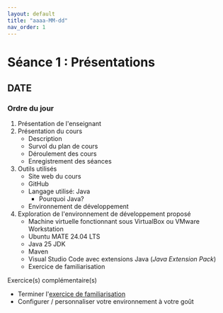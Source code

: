 ```yaml
---
layout: default
title: "aaaa-MM-dd"
nav_order: 1
---
```

# Séance 1 : Présentations

## DATE

### Ordre du jour

1. Présentation de l'enseignant
2. Présentation du cours
   * Description
   * Survol du plan de cours
   * Déroulement des cours
   * Enregistrement des séances
3. Outils utilisés
   * Site web du cours
   * GitHub
   * Langage utilisé: Java
     * Pourquoi Java?
   * Environnement de développement
4. Exploration de l'environnement de développement proposé
   * Machine virtuelle fonctionnant sous VirtualBox ou VMware Workstation
   * Ubuntu MATE 24.04 LTS
   * Java 25 JDK
   * Maven
   * Visual Studio Code avec extensions Java (*Java Extension Pack*)
   * Exercice de familiarisation

Exercice(s) complémentaire(s)

* Terminer l'[exercice de familiarisation](../exercices/familiarisation-vscode-java)
* Configurer / personnaliser votre environnement à votre goût
